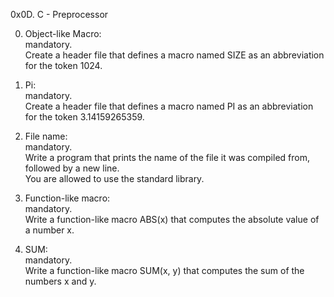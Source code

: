 0x0D. C - Preprocessor  

0. Object-like Macro:  
mandatory.  
Create a header file that defines a macro named SIZE as an abbreviation for the token 1024.  

1. Pi:  
mandatory.  
Create a header file that defines a macro named PI as an abbreviation for the token 3.14159265359.  

2. File name:  
mandatory.  
Write a program that prints the name of the file it was compiled from, followed by a new line.  
You are allowed to use the standard library.  

3. Function-like macro:  
mandatory.  
Write a function-like macro ABS(x) that computes the absolute value of a number x.  

4. SUM:  
mandatory.  
Write a function-like macro SUM(x, y) that computes the sum of the numbers x and y.  
